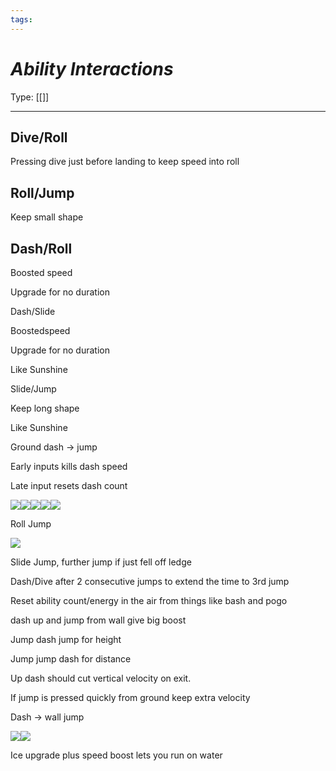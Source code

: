```yaml
---
tags:
---
```

# _Ability Interactions_

Type: [[]]

----

## Dive/Roll

Pressing dive just before landing to keep speed into roll

## Roll/Jump

Keep small shape

## Dash/Roll

Boosted speed

Upgrade for no duration

  

Dash/Slide

Boostedspeed

Upgrade for no duration

Like Sunshine

  

Slide/Jump

Keep long shape

Like Sunshine

Ground dash -> jump

Early inputs kills dash speed

Late input resets dash count

![](https://lh7-us.googleusercontent.com/oP4kjy9lR_CPw_ArBIzEv1Gz6MHJOOaWTcwwb6JsUCjOmJktod1ZCtJ8iRjgxvjAgZN38_jA6WDCPpPIZGBL9QRZ6dtgSDDxgs68DE6UVaJt--cVlxD9aKvVo75qpwFa81dB7K2XmYrqG6ZoJjatm-I)![](https://lh7-us.googleusercontent.com/yueja34v9FoXiTB-D5nJDn66Ztho6-BwU2PSVVWzbo4PLud2CKnlvVRDLB1LKDjJOO9nhEQZ3bW0LL_DX23N-g3eDxcv-bVmsceohof2MVxVVBMx5NqfUL7oYuL1nbc4BVQwLodk62lR4ClD7nSD-Fc)![](https://lh7-us.googleusercontent.com/ffg15UhHk5eySjzgOH37-wkLMpVvW2zVc3ugdsqoD0U-Y7iAnkK4irAyzw3Jt2yCNFQcE2YCpHfc84ozrP2BdwrPDGKOJRT7fEsIo1bZPUPzsliBW6T7VPWT7qL5_EyBVhf2sBHOlRfvTsHK_UJvgFg)![](https://lh7-us.googleusercontent.com/JLBNTlCX-n8Vgx6s-4kPCO0bpKIcvEdmAsAZJXIFMYbfYxFx76QhuUQVdZeW295oDviFZ3V8-wfYLjxFfEzyN7rnJlgwNh1oduvuj1uoSRkuw__6pXYOIDkEyAFf9B_oqD6UuPikApDzu2UUWQQbV0U)![](https://lh7-us.googleusercontent.com/6uDUTrIGRxmSMggmccrAnVz7R3XVvfnZ_hSNLpiofpNpLlK-a2qPkWuod4lvDFPC5CZjeC4-o4zvsD9HbGtBZ_A-rlHwNaRDK96lfcGQrSwT1OvDnK5qDYDdwMzI30512VKVUlP7X5TOVBuKLb6mupI)

  

Roll Jump

![](https://lh7-us.googleusercontent.com/4pmGVS1DgMNIKaTPGL70w4TPIZh5VXjcFv_-VlsbVcG4bW9hRgMxv0tyL2yQGk9SI6quMOJoI36a-jp9pJSTgZlTYA-CHy4txQk2cch-FIFnJdprfgOERiWQT9PIBzSGZ7OZXs_XWYodDGGAMLgTw4I)

Slide Jump, further jump if just fell off ledge

Dash/Dive after 2 consecutive jumps to extend the time to 3rd jump

Reset ability count/energy in the air from things like bash and pogo

dash up and jump from wall give big boost

Jump dash jump for height 

Jump jump dash for distance

Up dash should cut vertical velocity on exit. 

If jump is pressed quickly from ground keep extra velocity 

  

Dash -> wall jump

![](https://lh7-us.googleusercontent.com/rPChfq8xIzgHybGCqAyn-lD0UGSWPDautt4561CnIoeprMWN4rrzgsmSu5nUO4tZNasrlnYIuhNLElsGXv20GmEzDX3zDx7f-NybLaYSiEjBVdcUIxqi7swTOjBzFUY_qjCCo-yyvMtz8kDZubxqk2I)![](https://lh7-us.googleusercontent.com/dcplkz2_iDBu2W292IMee5Wugmfyx7R-ioK_RdSx8dqveM2Md_J9sO8RmgwHcXhp4_JgylmRuXKOfXDjcNX-iy8wYSckiBJkffOETMw_OoOiSOHpEq60isILObrHFjN70ZyjVy1tYOi2qmmiZEy-xVo)

Ice upgrade plus speed boost lets you run on water
